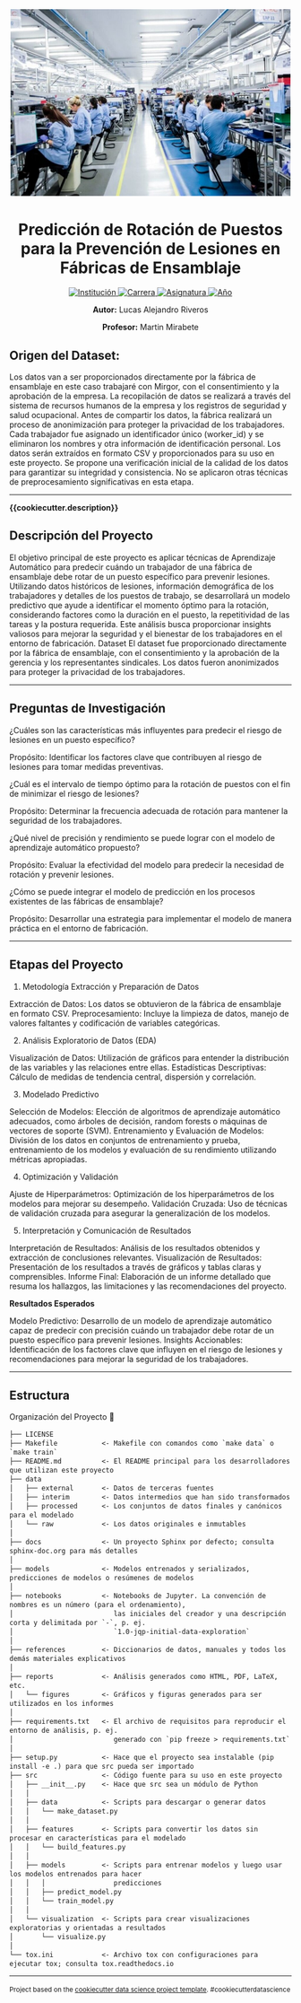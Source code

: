 <div align="center">
  <img src="/src/static/logo.jpeg" alt="Logo del proyecto" width="500">
  <h1>Predicción de Rotación de Puestos para la Prevención de Lesiones en Fábricas de Ensamblaje </h1>
</div>

<p align="center">
  <a href="https://politecnico.tdf.gob.ar/">
    <img src="https://img.shields.io/badge/institución-Politécnico%20Malvinas%20Argentinas-blue" alt="Institución">
  </a>
  <a href="https://www.example.com/carrera">
    <img src="https://img.shields.io/badge/carrera-Tecnicatura%20Superior%20en%20Ciencia%20de%20Datos%20e%20Inteligencia%20Artificial-brightgreen" alt="Carrera">
  </a>
  <a href="https://www.example.com/asignatura">
    <img src="https://img.shields.io/badge/asignatura-Aprendizaje%20Automático-orange" alt="Asignatura">
  </a>
  <a href="https://www.example.com/año">
    <img src="https://img.shields.io/badge/año-2024-yellowgreen" alt="Año">
  </a>
</p>
<p align="center">
  <strong>Autor:</strong> Lucas Alejandro Riveros
</p>
<p align="center">
  <strong>Profesor:</strong> Martin Mirabete
</p>


## **Origen del Dataset:**
Los datos van a ser proporcionados directamente por la fábrica de ensamblaje en este caso trabajaré con Mirgor, con el consentimiento y la aprobación de la empresa. La recopilación de datos se realizará a través del sistema de recursos humanos de la empresa y los registros de seguridad y salud ocupacional.
Antes de compartir los datos, la fábrica realizará un proceso de anonimización para proteger la privacidad de los trabajadores. Cada trabajador fue asignado un identificador único (worker_id) y se eliminaron los nombres y otra información de identificación personal.
Los datos serán extraídos en formato CSV y proporcionados para su uso en este proyecto. Se propone una verificación inicial de la calidad de los datos para garantizar su integridad y consistencia. No se aplicaron otras técnicas de preprocesamiento significativas en esta etapa.

------------

**{{cookiecutter.description}}**

## Descripción del Proyecto

El objetivo principal de este proyecto es aplicar técnicas de Aprendizaje Automático para predecir cuándo un trabajador de una fábrica de ensamblaje debe rotar de un puesto específico para prevenir lesiones. Utilizando datos históricos de lesiones, información demográfica de los trabajadores y detalles de los puestos de trabajo, se desarrollará un modelo predictivo que ayude a identificar el momento óptimo para la rotación, considerando factores como la duración en el puesto, la repetitividad de las tareas y la postura requerida. Este análisis busca proporcionar insights valiosos para mejorar la seguridad y el bienestar de los trabajadores en el entorno de fabricación.
Dataset
El dataset fue proporcionado directamente por la fábrica de ensamblaje, con el consentimiento y la aprobación de la gerencia y los representantes sindicales. Los datos fueron anonimizados para proteger la privacidad de los trabajadores.

------------
## Preguntas de Investigación

¿Cuáles son las características más influyentes para predecir el riesgo de lesiones en un puesto específico?

Propósito: Identificar los factores clave que contribuyen al riesgo de lesiones para tomar medidas preventivas.


¿Cuál es el intervalo de tiempo óptimo para la rotación de puestos con el fin de minimizar el riesgo de lesiones?

Propósito: Determinar la frecuencia adecuada de rotación para mantener la seguridad de los trabajadores.


¿Qué nivel de precisión y rendimiento se puede lograr con el modelo de aprendizaje automático propuesto?

Propósito: Evaluar la efectividad del modelo para predecir la necesidad de rotación y prevenir lesiones.


¿Cómo se puede integrar el modelo de predicción en los procesos existentes de las fábricas de ensamblaje?

Propósito: Desarrollar una estrategia para implementar el modelo de manera práctica en el entorno de fabricación.

------------


## Etapas del Proyecto
1. Metodología Extracción y Preparación de Datos

Extracción de Datos: Los datos se obtuvieron de la fábrica de ensamblaje en formato CSV.
Preprocesamiento: Incluye la limpieza de datos, manejo de valores faltantes y codificación de variables categóricas.

2. Análisis Exploratorio de Datos (EDA)

Visualización de Datos: Utilización de gráficos para entender la distribución de las variables y las relaciones entre ellas.
Estadísticas Descriptivas: Cálculo de medidas de tendencia central, dispersión y correlación.

3. Modelado Predictivo

Selección de Modelos: Elección de algoritmos de aprendizaje automático adecuados, como árboles de decisión, random forests o máquinas de vectores de soporte (SVM).
Entrenamiento y Evaluación de Modelos: División de los datos en conjuntos de entrenamiento y prueba, entrenamiento de los modelos y evaluación de su rendimiento utilizando métricas apropiadas.

4. Optimización y Validación

Ajuste de Hiperparámetros: Optimización de los hiperparámetros de los modelos para mejorar su desempeño.
Validación Cruzada: Uso de técnicas de validación cruzada para asegurar la generalización de los modelos.

5. Interpretación y Comunicación de Resultados

Interpretación de Resultados: Análisis de los resultados obtenidos y extracción de conclusiones relevantes.
Visualización de Resultados: Presentación de los resultados a través de gráficos y tablas claras y comprensibles.
Informe Final: Elaboración de un informe detallado que resuma los hallazgos, las limitaciones y las recomendaciones del proyecto.

**Resultados Esperados**

Modelo Predictivo: Desarrollo de un modelo de aprendizaje automático capaz de predecir con precisión cuándo un trabajador debe rotar de un puesto específico para prevenir lesiones.
Insights Accionables: Identificación de los factores clave que influyen en el riesgo de lesiones y recomendaciones para mejorar la seguridad de los trabajadores.


------------
## Estructura
Organización del Proyecto 📂

```plaintext
├── LICENSE
├── Makefile           <- Makefile con comandos como `make data` o `make train`
├── README.md          <- El README principal para los desarrolladores que utilizan este proyecto
├── data
│   ├── external       <- Datos de terceras fuentes
│   ├── interim        <- Datos intermedios que han sido transformados
│   ├── processed      <- Los conjuntos de datos finales y canónicos para el modelado
│   └── raw            <- Los datos originales e inmutables
│
├── docs               <- Un proyecto Sphinx por defecto; consulta sphinx-doc.org para más detalles
│
├── models             <- Modelos entrenados y serializados, predicciones de modelos o resúmenes de modelos
│
├── notebooks          <- Notebooks de Jupyter. La convención de nombres es un número (para el ordenamiento),
│                         las iniciales del creador y una descripción corta y delimitada por `-`, p. ej.
│                         `1.0-jqp-initial-data-exploration`
│
├── references         <- Diccionarios de datos, manuales y todos los demás materiales explicativos
│
├── reports            <- Análisis generados como HTML, PDF, LaTeX, etc.
│   └── figures        <- Gráficos y figuras generados para ser utilizados en los informes
│
├── requirements.txt   <- El archivo de requisitos para reproducir el entorno de análisis, p. ej.
│                         generado con `pip freeze > requirements.txt`
│
├── setup.py           <- Hace que el proyecto sea instalable (pip install -e .) para que src pueda ser importado
├── src                <- Código fuente para su uso en este proyecto
│   ├── __init__.py    <- Hace que src sea un módulo de Python
│   │
│   ├── data           <- Scripts para descargar o generar datos
│   │   └── make_dataset.py
│   │
│   ├── features       <- Scripts para convertir los datos sin procesar en características para el modelado
│   │   └── build_features.py
│   │
│   ├── models         <- Scripts para entrenar modelos y luego usar los modelos entrenados para hacer
│   │   │                 predicciones
│   │   ├── predict_model.py
│   │   └── train_model.py
│   │
│   └── visualization  <- Scripts para crear visualizaciones exploratorias y orientadas a resultados
│       └── visualize.py
│
└── tox.ini            <- Archivo tox con configuraciones para ejecutar tox; consulta tox.readthedocs.io

```
------------

<p><small>Project based on the <a target="_blank" href="https://drivendata.github.io/cookiecutter-data-science/">cookiecutter data science project template</a>. #cookiecutterdatascience</small></p>
